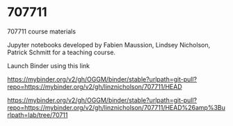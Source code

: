 # 707711
707711 course materials

Jupyter notebooks developed by Fabien Maussion, Lindsey Nicholson, Patrick Schmitt for a teaching course.

Launch Binder using this link

https://mybinder.org/v2/gh/OGGM/binder/stable?urlpath=git-pull?repo=https://mybinder.org/v2/gh/linznicholson/707711/HEAD

https://mybinder.org/v2/gh/OGGM/binder/stable?urlpath=git-pull?repo=https://mybinder.org/v2/gh/linznicholson/707711/HEAD%26amp%3Burlpath=lab/tree/70711
